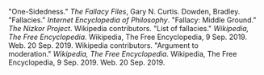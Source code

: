 "One-Sidedness." *The Fallacy Files*, Gary N. Curtis.
Dowden, Bradley. "Fallacies." *Internet Encyclopedia of Philosophy*.
"Fallacy: Middle Ground." *The Nizkor Project*.
Wikipedia contributors. "List of fallacies." *Wikipedia, The Free Encyclopedia*. Wikipedia, The Free Encyclopedia, 9 Sep. 2019. Web. 20 Sep. 2019.
Wikipedia contributors. "Argument to moderation." *Wikipedia, The Free Encyclopedia*. Wikipedia, The Free Encyclopedia, 9 Sep. 2019. Web. 20 Sep. 2019.